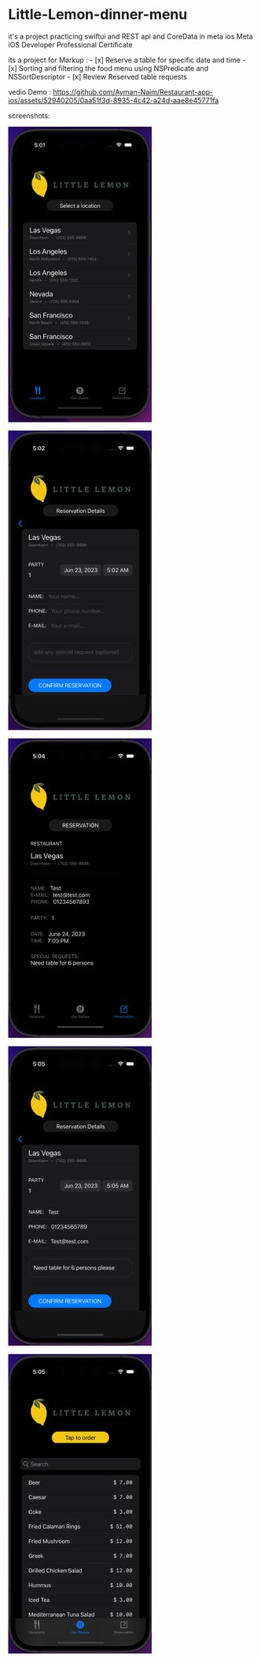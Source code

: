 # Little-Lemon-dinner-menu 
it's a project practicing swiftui and REST api and CoreData in meta ios Meta iOS Developer Professional Certificate

its a project for 
 Markup : - [x] Reserve a table for specific date and time
          - [x] Sorting and filtering the food menu using NSPredicate and NSSortDescriptor
          - [x] Review Reserved table requests 



vedio Demo :
https://github.com/Ayman-Naim/Restaurant-app-ios/assets/52940205/0aa51f3d-8935-4c42-a24d-aae8e45771fa





screenshots:

![](DemoScreens/1.png)


![](DemoScreens/2.png)


![](DemoScreens/3.png)


![](DemoScreens/4.png)


![](DemoScreens/5.png)
